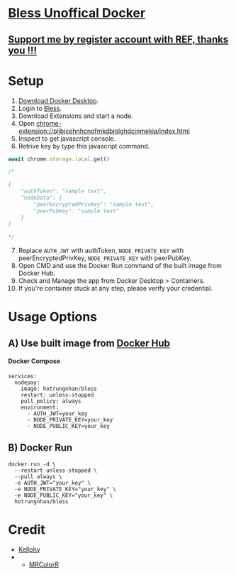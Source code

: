 # [Bless Unoffical Docker](https://github.com/hotrungnhan/Bless) 

## [Support me by register account with REF, thanks you !!!](https://bless.network/dashboard?ref=NZ7IIO)
# Setup
1. [Download Docker Desktop](https://www.docker.com/products/docker-desktop).
2. Login to [Bless](https://bless.network/dashboard).
3. Download Extensions and start a node.
4. Open [chrome-extension://pljbjcehnhcnofmkdbjolghdcjnmekia/index.html](chrome-extension://pljbjcehnhcnofmkdbjolghdcjnmekia/index.html)
5. Inspect to get javascript console.
6. Retrive key by type this javascript command.
```javascript
await chrome.storage.local.get()

/*

{
    "authToken": "sample text",
    "nodeData": {
        "peerEncryptedPrivKey": "sample text",
        "peerPubKey": "sample text"
    }
}

*/
```
7. Replace `AUTH_JWT` with authToken, `NODE_PRIVATE_KEY` with peerEncryptedPrivKey, `NODE_PRIVATE_KEY`  with peerPubKey.
8. Open CMD and use the Docker Run command of the built image from Docker Hub.
9. Check and Manage the app from Docker Desktop > Containers.
10. If you're container stuck at any step, please verify your credential.
# Usage Options
## A) Use built image from [Docker Hub](https://hub.docker.com/r/hotrungnhan/bless)
#### Docker Compose
```
services:
  nodepay:
    image: hotrungnhan/bless
    restart: unless-stopped
    pull_policy: always
    environment:
      - AUTH_JWT=your_key
      - NODE_PRIVATE_KEY=your_key
      - NODE_PUBLIC_KEY=your_key
```
## B) Docker Run
```
docker run -d \
  --restart unless-stopped \
  --pull always \
  -e AUTH_JWT="your_key" \
  -e NODE_PRIVATE_KEY="your_key" \
  -e NODE_PUBLIC_KEY="your_key" \
  hotrungnhan/bless
```

# Credit 
* [Kellphy](https://github.com/Kellphy)
* * [MRColorR](https://github.com/MRColorR)